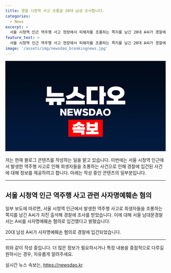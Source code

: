 ```yaml
---
title: 경찰 시청역 사고 조롱글 20대 남성 조사합니다.
categories:
  - News
excerpt: >
  서울 시청역 인근 역주행 사고 현장에서 피해자를 조롱하는 쪽지를 남긴 20대 A씨가 경찰에 자진 출석해 사자명예훼손 혐의로 입건됐다. 또 다른 모욕투의 쪽지글을 확인 중인 남대문경찰서와, 사망자에 대한 모욕성 게시글 3건에 대해 조사에 착수한 서울경찰청 사이버수사대가 주목받고 있다. 사건 관련 추가 소식은 계속해서 업데이트될 예정이다.
feature_text: >
  서울 시청역 인근 역주행 사고 현장에서 피해자를 조롱하는 쪽지를 남긴 20대 A씨가 경찰에 자진 출석해 사자명예훼손 혐의로 입건됐다. 또 다른 모욕투의 쪽지글을 확인 중인 남대문경찰서와, 사망자에 대한 모욕성 게시글 3건에 대해 조사에 착수한 서울경찰청 사이버수사대가 주목받고 있다. 사건 관련 추가 소식은 계속해서 업데이트될 예정이다.
image: '/assets/img/newsdao_breakingnews.jpg'
---
```


<p><img src="/assets/img/newsdao_breakingnews.jpg" alt="ontimetimes 속보" /></p>

<p>저는 현재 블로그 콘텐츠를 작성하는 일을 맡고 있습니다. 이번에는 서울 시청역 인근에서 발생한 역주행 사고로 인해 희생자들을 조롱하는 사건으로 인해 경찰에 입건된 사건에 대해 정보를 제공하려고 합니다. 아래는 작성 중인 콘텐츠의 일부분입니다. </p>

<hr />

<h2 data-ke-size="size26">서울 시청역 인근 역주행 사고 관련 사자명예훼손 혐의</h2>

<p>일부 보도에 따르면, 서울 시청역 인근에서 발생한 역주행 사고로 희생자들을 조롱하는 쪽지를 남긴 A씨가 자진 출석해 경찰에 조사를 받았습니다. 이에 대해 서울 남대문경찰서는 A씨를 사자명예훼손 혐의로 입건했다고 밝혔습니다.</p>

<p data-ke-size="size16">20대 남성 A씨가 사자명예훼손 혐의로 경찰에 입건되었습니다.</p>

<hr />

<p>위와 같이 작성 중입니다. 더 많은 정보가 필요하시거나 특정 내용을 중점적으로 다루길 원하시는 경우, 자유롭게 알려주세요.</p>
실시간 뉴스 속보는, <a href="https://newsdao.kr" rel="dofollow">https://newsdao.kr</a>


